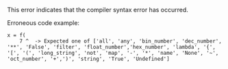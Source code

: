 
This error indicates that the compiler syntax error has occurred.

Erroneous code example:

```kcl,E1001
x = f(
    7 ^  -> Expected one of ['all', 'any', 'bin_number', 'dec_number', '**', 'False', 'filter', 'float_number','hex_number', 'lambda', '{', '[', '(', 'long_string', 'not', 'map', '-', '*', 'name', 'None', '~', 'oct_number', '+',')', 'string', 'True', 'Undefined']
```
